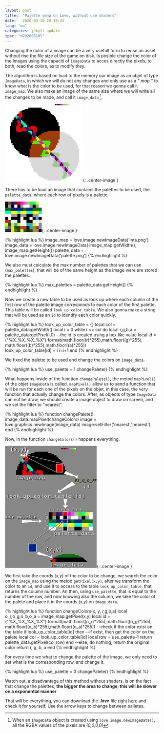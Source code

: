 ```yaml
---
layout: post
title:  "Palette swap on Löve, without use shaders"
date:   2020-03-10 20:19:33 
lang: "en"
categories: jekyll update
tpar: "d20200310l"
---
```


Changing the color of a image can be a very usefull form to reuse an asset without rise the file size of the game on disk. Is posible change the color of the images using the capaciti of `ImageData` to acces directly the pixels, to both, read the colors, as to modify they.

The algorithm is based on load to the memory our image as an objet of type `ImageData`, in which we will do not any changes and only use as a *" map "* to know what is the color to be used, for that reason we gonna call it `image_map`. We also make an image of the same size where we will write all the changes to be made, and call it `image_data` [^1].

![](/assets/t_palette_swap/ima.png){: .center-image }

There has to be load an image that contains the palettes to be used, the `palette_data`, where each row of pixels is a palette.

![](/assets/t_palette_swap/palette.png){: .center-image }

{% highlight lua %}
image_map = love.image.newImageData('ima.png')
image_data = love.image.newImageData( image_map:getWidth(), image_map:getHeight())
palette_data = love.image.newImageData('palette.png')
{% endhighlight %}

We also must calculate the max number of palettes that we can use (`max_palettes`), that will be of the same height as the image were are stored the palettes.

{% highlight lua %}
max_palettes = palette_data:getHeight()
{% endhighlight %}

Now we create a new table to be used as look up where each column of the first row of the palette image corresponds to each color of the first palette. This table will be called `look_up_color_table`. We also gonna make a string that will be used as an `id` to identify each color quickly.

{% highlight lua %}
look_up_color_table = {}
local col = palette_data:getWidth()
local i = 0
while i <> col do
    local r,g,b,a = palette_data:getPixel(i,0)
    --the id is created using a hex like value
    local id = ("%X_%X_%X_%X"):format(math.floor((r)*255),math.floor((g)*255), math.floor((b)*255),math.floor((a)*255))  
    look_up_color_table[id] = i
    i=i+1
end
{% endhighlight %}

We fixed the palette to be used and change the colors on `image_data`.

{% highlight lua %}
use_palette = 1
changePalete()
{% endhighlight %}

What happens inside of the function `changePalete()`, the metod `mapPixel()` of the objet `ImageData` is called. `mapPixel()` allow us to send a function that will be run for each one of the pixels on the objet, in this case, the very function that actually change the colors. 
After, as objects of type `ImageData` can not be draw, we should create a image object to draw on screen, and we set the filter to "nearest".

{% highlight lua %}
function changePalete()
    image_data:mapPixel(changeColors)
    image = love.graphics.newImage(image_data)
    image:setFilter('nearest','nearest')
end
{% endhighlight %}

Now, in the function `changeColors()` happens everything. 

![](/assets/t_palette_swap/algoritmo.png){: .center-image }

We first take the coords *(x,y)* of the color to be change, we search the color on the `image_map` using the metod `getPixel(x,y)`, after we transform the color to an `id`, and use it to access to the table `look_up_color_table`, that returns the column number. An then, using `use_palette`, that is equal to the number of the row, and now knowing also the column, we take the color of the palete and place it in the coords *(x,y)* on `image_data`.

{% highlight lua %}
function changeColors(x, y, r,g,b,a)
    local o_r,o_g,o_b,o_a = image_map:getPixel(x,y)
    local id = ("%X_%X_%X_%X"):format(math.floor((o_r)*255),math.floor((o_g)*255), math.floor((o_b)*255),math.floor((o_a)*255))
    --check if the color exist on the table
    if look_up_color_table[id] then
        --if exist, then get the color on the palete 
        local col = look_up_color_table[id]
        local row = use_palette-1
        return palette_data:getPixel(col,row)
    end
    --else, do nothing, return the original color
    return r, g, b, a
end
{% endhighlight %}

For every time we what to change the palette of the image, we only need to set what is the corresponding row, and change it.

{% highlight lua %}
use_palette = 3 
changePalete()
{% endhighlight %}

Watch out, a disadvantage of this method without shaders, is on the fact that change the palettes, **the bigger the area to change, this will be slower on a exponential manner**

That will be everything, you can download the ***.love*** file [right here](/assets/t_palette_swap/palette_swap.love) and check it for yourself. Use the arrow keys to change between palletes.

[^1]: When an `ImageData` object is created using `love.image.newImageData()`, all the RGBA values of the pixels are *(0,0,0,0)* 



